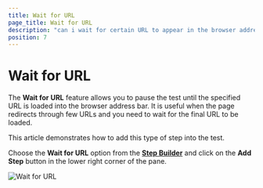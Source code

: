 ```yaml
---
title: Wait for URL
page_title: Wait for URL
description: "can i wait for certain URL to appear in the browser address bar during a Test Studio test run/execution. There is redirected URLs for my page and Test Studio fails to wait for the last URL. How to wait for the last redirected URL in Test Studio test."
position: 7
---
```

# Wait for URL

The __Wait for URL__ feature allows you to pause the test until the specified URL is loaded into the browser address bar. It is useful when the page redirects through few URLs and you need to wait for the final URL to be loaded.

This article demonstrates how to add this type of step into the test.

Choose the __Wait for URL__ option from the <a href="/features/custom-steps/overview" target="_blank">__Step Builder__</a> and click on the __Add Step__ button in the lower right corner of the pane.

![Wait for URL][1]

[1]: /img/features/custom-steps/wait-for-url/step-builder-wait-url.png
